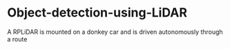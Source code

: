 # Object-detection-using-LiDAR
A RPLiDAR is mounted on a donkey car and is driven autonomously through a route
